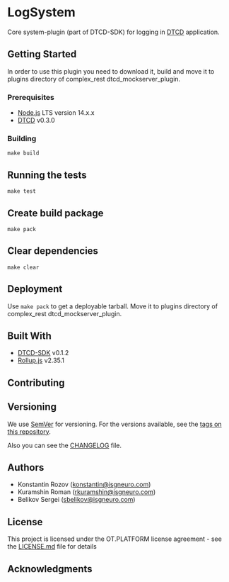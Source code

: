 # LogSystem

Core system-plugin (part of DTCD-SDK) for logging in [DTCD](https://github.com/ISGNeuroTeam/DTCD) application.

## Getting Started

In order to use this plugin you need to download it, build and move it to plugins directory of complex_rest dtcd_mockserver_plugin.

### Prerequisites

- [Node.js](https://nodejs.org/en/) LTS version 14.x.x
- [DTCD](https://github.com/ISGNeuroTeam/DTCD) v0.3.0

### Building

```
make build
```

## Running the tests

```
make test
```

## Create build package

```
make pack
```

## Clear dependencies

```
make clear
```

## Deployment

Use `make pack` to get a deployable tarball. Move it to plugins directory of complex_rest dtcd_mockserver_plugin.

## Built With

- [DTCD-SDK](https://github.com/ISGNeuroTeam/DTCD-SDK) v0.1.2
- [Rollup.js](https://rollupjs.org/guide/en/) v2.35.1

## Contributing

## Versioning

We use [SemVer](http://semver.org/) for versioning. For the versions available, see the [tags on this repository](https://github.com/ISGNeuroTeam/DTCD-LogSystem/tags).

Also you can see the [CHANGELOG](CHANGELOG.md) file.

## Authors

- Konstantin Rozov (konstantin@isgneuro.com)
- Kuramshin Roman (rkuramshin@isgneuro.com)
- Belikov Sergei (sbelikov@isgneuro.com)

## License

This project is licensed under the OT.PLATFORM license agreement - see the [LICENSE.md](LICENSE.md) file for details

## Acknowledgments
